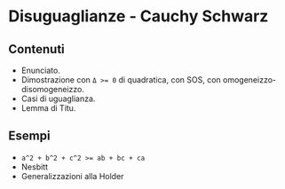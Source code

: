 # Disuguaglianze - Cauchy Schwarz

## Contenuti

- Enunciato.
- Dimostrazione con `Δ >= 0` di quadratica, con SOS, con omogeneizzo-disomogeneizzo.
- Casi di uguaglianza.
- Lemma di Titu.

## Esempi

- `a^2 + b^2 + c^2 >= ab + bc + ca`
- Nesbitt
- Generalizzazioni alla Holder
